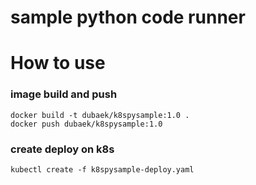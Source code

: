 # sample python code runner

# How to use
### image build and push
```
docker build -t dubaek/k8spysample:1.0 .
docker push dubaek/k8spysample:1.0
```

### create deploy on k8s
```
kubectl create -f k8spysample-deploy.yaml
```